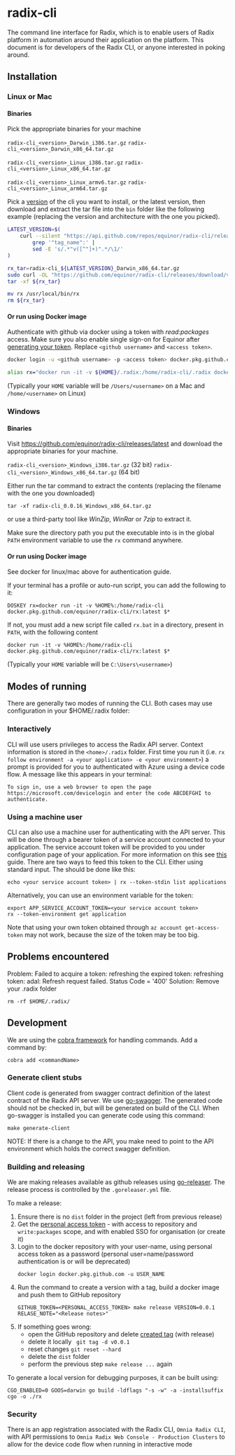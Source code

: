 # radix-cli

The command line interface for Radix, which is to enable users of Radix platform in automation around their application on the platform. This document is for developers of the Radix CLI, or anyone interested in poking around.

## Installation

### Linux or Mac

#### Binaries

Pick the appropriate binaries for your machine

`radix-cli_<version>_Darwin_i386.tar.gz` `radix-cli_<version>_Darwin_x86_64.tar.gz`

`radix-cli_<version>_Linux_i386.tar.gz` `radix-cli_<version>_Linux_x86_64.tar.gz`

`radix-cli_<version>_Linux_armv6.tar.gz` `radix-cli_<version>_Linux_arm64.tar.gz`

Pick a [version](https://github.com/equinor/radix-cli/releases) of the cli you want to install, or the latest version, then download and extract the tar file into the `bin` folder like the following example (replacing the version and architecture with the one you picked).

```bash
LATEST_VERSION=$(
    curl --silent "https://api.github.com/repos/equinor/radix-cli/releases/latest" |
        grep '"tag_name":' |
        sed -E 's/.*"v([^"]+)".*/\1/'
)

rx_tar=radix-cli_${LATEST_VERSION}_Darwin_x86_64.tar.gz
sudo curl -OL "https://github.com/equinor/radix-cli/releases/download/v${LATEST_VERSION}/${rx_tar}"
tar -xf ${rx_tar}

mv rx /usr/local/bin/rx
rm ${rx_tar}
```

#### Or run using Docker image

Authenticate with github via docker using a token with _read:packages_ access. Make sure you also enable single sign-on for Equinor after [generating your token](https://github.com/settings/tokens). Replace `<github username>` and `<access token>`.

```bash
docker login -u <github username> -p <access token> docker.pkg.github.com

alias rx="docker run -it -v ${HOME}/.radix:/home/radix-cli/.radix docker.pkg.github.com/equinor/radix-cli/rx:latest"
```

(Typically your `HOME` variable will be `/Users/<username>` on a Mac and `/home/<username>` on Linux)

### Windows

#### Binaries

Visit https://github.com/equinor/radix-cli/releases/latest and download the appropriate binaries for your machine.

`radix-cli_<version>_Windows_i386.tar.gz` (32 bit)
`radix-cli_<version>_Windows_x86_64.tar.gz` (64 bit)

Either run the tar command to extract the contents (replacing the filename with the one you downloaded)

```batch
tar -xf radix-cli_0.0.16_Windows_x86_64.tar.gz
```

or use a third-party tool like _WinZip_, _WinRar_ or _7zip_ to extract it.

Make sure the directory path you put the executable into is in the global `PATH` environment variable to use the `rx` command anywhere.

#### Or run using Docker image

See docker for linux/mac above for authentication guide.

If your terminal has a profile or auto-run script, you can add the following to it:

```batch
DOSKEY rx=docker run -it -v %HOME%:/home/radix-cli docker.pkg.github.com/equinor/radix-cli/rx:latest $*
```

If not, you must add a new script file called `rx.bat` in a directory, present in `PATH`, with the following content

```batch
docker run -it -v %HOME%:/home/radix-cli docker.pkg.github.com/equinor/radix-cli/rx:latest $*
```

(Typically your `HOME` variable will be `C:\Users\<username>`)

## Modes of running

There are generally two modes of running the CLI. Both cases may use configuration in your \$HOME/.radix folder:

### Interactively

CLI will use users privileges to access the Radix API server. Context information is stored in the `<home>/.radix` folder. First time you run it (i.e. `rx follow environment -a <your application> -e <your environment>`) a prompt is provided for you to authenticated with Azure using a device code flow. A message like this appears in your terminal:

`To sign in, use a web browser to open the page https://microsoft.com/devicelogin and enter the code ABCDEFGHI to authenticate.`

### Using a machine user

CLI can also use a machine user for authenticating with the API server. This will be done through a bearer token of a service account connected to your application. The service account token will be provided to you under configuration page of your application. For more information on this see [this](https://www.radix.equinor.com/guides/deploy-only/#machine-user-token) guide. There are two ways to feed this token to the CLI. Either using standard input. The should be done like this:

`echo <your service account token> | rx --token-stdin list applications`

Alternatively, you can use an environment variable for the token:

```
export APP_SERVICE_ACCOUNT_TOKEN=<your service account token>
rx --token-environment get application
```

Note that using your own token obtained through `az account get-access-token` may not work, because the size of the token may be too big.

## Problems encountered

Problem: Failed to acquire a token: refreshing the expired token: refreshing token: adal: Refresh request failed. Status Code = '400'
Solution: Remove your .radix folder

```
rm -rf $HOME/.radix/
```

## Development

We are using the [cobra framework](https://github.com/spf13/cobra) for handling commands. Add a command by:

```
cobra add <commandName>
```

### Generate client stubs

Client code is generated from swagger contract definition of the latest contract of the Radix API server. We use [go-swagger](https://github.com/go-swagger/go-swagger/blob/master/docs/install.md). The generated code should not be checked in, but will be generated on build of the CLI. When go-swagger is installed you can generate code using this command:

```
make generate-client
```

NOTE: If there is a change to the API, you make need to point to the API environment which holds the correct swagger definition.

### Building and releasing

We are making releases available as github releases using [go-releaser](https://goreleaser.com/). The release process is controlled by the `.goreleaser.yml` file. 

To make a release:
1. Ensure there is no `dist` folder in the project (left from previous release)
2. Get the [personal access token](https://github.com/settings/tokens) - with access to repository and `write:packages` scope, and with enabled SSO for organisation (or create it)
3. Login to the docker repository with your user-name, using personal access token as a password (personal user=name/password authentication is or will be deprecated)
    ```
    docker login docker.pkg.github.com -u USER_NAME
    ```
4. Run the command to create a version with a tag, build a docker image and push them to GitHub repository 
    ```
    GITHUB_TOKEN=<PERSONAL_ACCESS_TOKEN> make release VERSION=0.0.1 RELASE_NOTE="<Release notes>"
    ```
5. If something goes wrong:
      - open the GitHub repository and delete [created tag](https://github.com/equinor/radix-cli/releases/) (with release)
      - delete it locally ` git tag -d v0.0.1`
      - reset changes `git reset --hard`
      - delete the `dist` folder
      - perform the previous step `make release ...` again  

To generate a local version for debugging purposes, it can be built using:

```
CGO_ENABLED=0 GOOS=darwin go build -ldflags "-s -w" -a -installsuffix cgo -o ./rx
```

### Security

There is an app registration associated with the Radix CLI, `Omnia Radix CLI`, with API permissions to `Omnia Radix Web Console - Production Clusters` to allow for the device code flow when running in interactive mode
